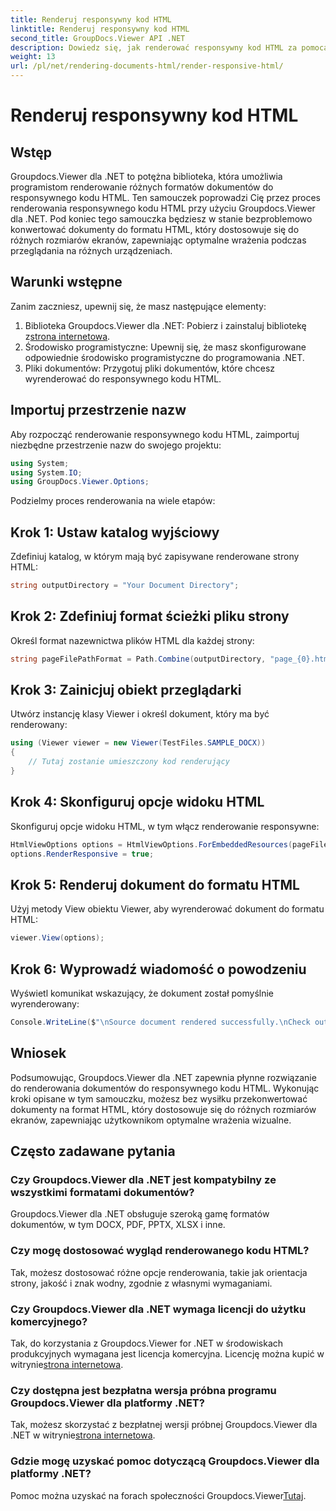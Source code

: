 ```yaml
---
title: Renderuj responsywny kod HTML
linktitle: Renderuj responsywny kod HTML
second_title: GroupDocs.Viewer API .NET
description: Dowiedz się, jak renderować responsywny kod HTML za pomocą Groupdocs.Viewer dla .NET, zapewniając optymalne wrażenia wizualne na różnych urządzeniach.
weight: 13
url: /pl/net/rendering-documents-html/render-responsive-html/
---
```


# Renderuj responsywny kod HTML

## Wstęp
Groupdocs.Viewer dla .NET to potężna biblioteka, która umożliwia programistom renderowanie różnych formatów dokumentów do responsywnego kodu HTML. Ten samouczek poprowadzi Cię przez proces renderowania responsywnego kodu HTML przy użyciu Groupdocs.Viewer dla .NET. Pod koniec tego samouczka będziesz w stanie bezproblemowo konwertować dokumenty do formatu HTML, który dostosowuje się do różnych rozmiarów ekranów, zapewniając optymalne wrażenia podczas przeglądania na różnych urządzeniach.
## Warunki wstępne
Zanim zaczniesz, upewnij się, że masz następujące elementy:
1.  Biblioteka Groupdocs.Viewer dla .NET: Pobierz i zainstaluj bibliotekę z[strona internetowa](https://releases.groupdocs.com/viewer/net/).
2. Środowisko programistyczne: Upewnij się, że masz skonfigurowane odpowiednie środowisko programistyczne do programowania .NET.
3. Pliki dokumentów: Przygotuj pliki dokumentów, które chcesz wyrenderować do responsywnego kodu HTML.

## Importuj przestrzenie nazw
Aby rozpocząć renderowanie responsywnego kodu HTML, zaimportuj niezbędne przestrzenie nazw do swojego projektu:
```csharp
using System;
using System.IO;
using GroupDocs.Viewer.Options;
```

Podzielmy proces renderowania na wiele etapów:
## Krok 1: Ustaw katalog wyjściowy
Zdefiniuj katalog, w którym mają być zapisywane renderowane strony HTML:
```csharp
string outputDirectory = "Your Document Directory";
```
## Krok 2: Zdefiniuj format ścieżki pliku strony
Określ format nazewnictwa plików HTML dla każdej strony:
```csharp
string pageFilePathFormat = Path.Combine(outputDirectory, "page_{0}.html");
```
## Krok 3: Zainicjuj obiekt przeglądarki
Utwórz instancję klasy Viewer i określ dokument, który ma być renderowany:
```csharp
using (Viewer viewer = new Viewer(TestFiles.SAMPLE_DOCX))
{
    // Tutaj zostanie umieszczony kod renderujący
}
```
## Krok 4: Skonfiguruj opcje widoku HTML
Skonfiguruj opcje widoku HTML, w tym włącz renderowanie responsywne:
```csharp
HtmlViewOptions options = HtmlViewOptions.ForEmbeddedResources(pageFilePathFormat);
options.RenderResponsive = true;
```
## Krok 5: Renderuj dokument do formatu HTML
Użyj metody View obiektu Viewer, aby wyrenderować dokument do formatu HTML:
```csharp
viewer.View(options);
```
## Krok 6: Wyprowadź wiadomość o powodzeniu
Wyświetl komunikat wskazujący, że dokument został pomyślnie wyrenderowany:
```csharp
Console.WriteLine($"\nSource document rendered successfully.\nCheck output in {outputDirectory}.");
```

## Wniosek
Podsumowując, Groupdocs.Viewer dla .NET zapewnia płynne rozwiązanie do renderowania dokumentów do responsywnego kodu HTML. Wykonując kroki opisane w tym samouczku, możesz bez wysiłku przekonwertować dokumenty na format HTML, który dostosowuje się do różnych rozmiarów ekranów, zapewniając użytkownikom optymalne wrażenia wizualne.
## Często zadawane pytania
### Czy Groupdocs.Viewer dla .NET jest kompatybilny ze wszystkimi formatami dokumentów?
Groupdocs.Viewer dla .NET obsługuje szeroką gamę formatów dokumentów, w tym DOCX, PDF, PPTX, XLSX i inne.
### Czy mogę dostosować wygląd renderowanego kodu HTML?
Tak, możesz dostosować różne opcje renderowania, takie jak orientacja strony, jakość i znak wodny, zgodnie z własnymi wymaganiami.
### Czy Groupdocs.Viewer dla .NET wymaga licencji do użytku komercyjnego?
 Tak, do korzystania z Groupdocs.Viewer for .NET w środowiskach produkcyjnych wymagana jest licencja komercyjna. Licencję można kupić w witrynie[strona internetowa](https://purchase.groupdocs.com/buy).
### Czy dostępna jest bezpłatna wersja próbna programu Groupdocs.Viewer dla platformy .NET?
 Tak, możesz skorzystać z bezpłatnej wersji próbnej Groupdocs.Viewer dla .NET w witrynie[strona internetowa](https://releases.groupdocs.com/).
### Gdzie mogę uzyskać pomoc dotyczącą Groupdocs.Viewer dla platformy .NET?
Pomoc można uzyskać na forach społeczności Groupdocs.Viewer[Tutaj](https://forum.groupdocs.com/c/viewer/9).